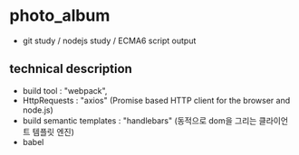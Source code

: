 # photo_album
- git study / nodejs study / ECMA6 script output

## technical description
- build tool : "webpack",
- HttpRequests : "axios" (Promise based HTTP client for the browser and node.js)
- build semantic templates : "handlebars" (동적으로 dom을 그리는 클라이언트 템플릿 엔진)
- babel 
